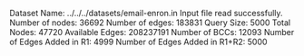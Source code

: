 Dataset Name: ../../../datasets/email-enron.in
Input file read successfully.
Number of nodes: 36692
Number of edges: 183831
Query Size: 5000
Total Nodes: 47720
Available Edges: 208237191
Number of BCCs: 12093
Number of Edges Added in R1: 4999
Number of Edges Added in R1+R2: 5000
